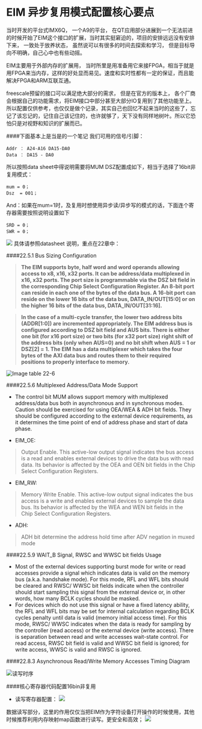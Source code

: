 # EIM 异步复用模式配置核心要点


当时开发的平台式IMX6Q， 一个A9的平台， 在QT应用部分进展到一个无法前进的时候开始了EIM这个接口的扩展，当时其实挺窘迫的，项目的安排远远没有安排下来， 一致处于放养状态， 虽然说可以有很多的时间去探索和学习， 但是目标导向不明确，自己心中也有些动摇。

EIM主要用于外部内存的扩展用， 当时所里是用准备用它来接FPGA，相当于就是用FPGA来当内存，这样的好处显而易见。速度和实时性都有一定的保证，而且能解决FPGA和ARM互联互通。

freescale预留的接口可以满足绝大部分的需求， 但是在官方的版本上， 各个厂商会根据自己的功能需求，将EIM接口中部分甚至大部分IO复用到了其他功能至上。所以配置仅供参考，也仅仅是做个记录，其实自己也回忆不起来当时的这些了，忘记了该忘记的，记住自己该记住的，也许就够了，天下没有同样地树叶。所以它恐怕只是对视野和知识的扩展而已。

####下面基本上是当是的一个笔记
我们可用的信号/引脚：

    Addr ： A24-A16 DA15-DA0
    Data ： DA15 - DA0
所以按照data sheet中得说明需要将MUM DSZ配置成如下，相当于选择了16bit非复用模式：

    mum = 0；
    Dsz  = 001；
And：如果在mum=1时，及复用时想使用异步读/异步写的模式的话，下面连个寄存器需要按照说明设置如下
    
    SRD = 0；
    SWR = 0；
![](/Users/gh/Pictures/FN2V63AD2J.com.tencent.ScreenCapture2/QQ20160329-0@2x.png)
具体请参照datasheet 说明，重点在22章中：

####22.5.1 Bus Sizing Configuration
> **The EIM supports byte, half word and word operands allowing access to x8, x16, x32 ports. It can be address/data multiplexed in x16, x32 ports. The port size is programmable via the DSZ bit field in the corresponding Chip Select Configuration Register. An 8-bit port can reside in each one of the bytes of the data bus. A 16-bit port can reside on the lower 16 bits of the data bus, DATA_IN/OUT[15:0] or on the higher 16 bits of the data
bus, DATA_IN/OUT[31:16].**

> **In the case of a multi-cycle transfer, the lower two address bits (ADDR[1:0]) are incremented appropriately. The EIM address bus is configured according to DSZ bit field and AUS bits. There is either one bit (for x16 port size) or two bits (for x32 port size) right shift of the address bits (only when AUS=0) and no bit shift when AUS = 1 or DSZ[2] = 1.
The EIM has a data multiplexer which takes the four bytes of the AXI data bus and routes them to their required positions to properly interface to memory.**

![Image table 22-6](/Users/gh/Pictures/FN2V63AD2J.com.tencent.ScreenCapture2/QQ20160329-1@2x.png)

####22.5.6 Multiplexed Address/Data Mode Support

- The control bit MUM allows support memory with multiplexed address/data bus both in asynchronous and in synchronous modes.
Caution should be exercised for using OEA/WEA & ADH bit fields. They should be configured according to the external device requirements, as it determines the time point of end of address phase and start of data phase.

- EIM_OE:
> Output Enable. This active-low output signal indicates the bus access is a read and enables external devices to drive the data bus with read data. Its behavior is affected by the OEA and OEN bit fields in the Chip Select Configuration Registers. 

- EIM_RW:
> Memory Write Enable. This active-low output signal indicates the bus access is a write and enables external devices to sample the data bus. Its behavior is affected by the WEA and WEN bit fields in the Chip Select Configuration Registers. 

- ADH:
> ADH bit determine the address hold time after ADV negation in muxed mode

####22.5.9 WAIT_B Signal, RWSC and WWSC bit fields Usage

- Most of the external devices supporting burst mode for write or read accesses provide a signal which indicates data is valid on the memory bus (a.k.a. handshake mode). For this mode, RFL and WFL bits should be cleared and RWSC/ WWSC bit fields indicate when the controller should start sampling this signal from the external device or, in other words, how many BCLK cycles should be masked.
- For devices which do not use this signal or have a fixed latency ability, the RFL and WFL bits may be set for internal calculation regarding BCLK cycles penalty until data is valid (memory initial access time). For this mode, RWSC/ WWSC indicates when the data is ready for sampling by the controller (read access) or the external device (write access). There is separation between read and write accesses wait-state control. For read access, RWSC bit field is valid and WWSC bit field is ignored; for write access, WWSC is valid and RWSC is ignored.

####22.8.3 Asynchronous Read/Write Memory Accesses Timing Diagram

![读写时序](/Users/gh/Pictures/FN2V63AD2J.com.tencent.ScreenCapture2/QQ20160329-2@2x.png)


####核心寄存器代码配置16bin非复用

- 读写寄存器配置：
![](/Users/gh/Pictures/FN2V63AD2J.com.tencent.ScreenCapture2/QQ20160329-3@2x.png)


数据读写部分，这里的作用仅仅当把EIM作为字符设备打开操作的时候使用，其他时候推荐利用内存映射map函数进行读写。更安全和高效；
![](/Users/gh/Pictures/FN2V63AD2J.com.tencent.ScreenCapture2/QQ20160329-4@2x.png)






